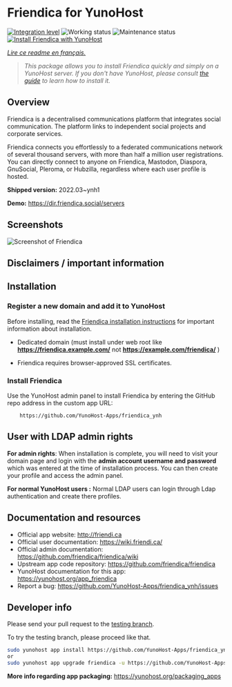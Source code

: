 <!--
N.B.: This README was automatically generated by https://github.com/YunoHost/apps/tree/master/tools/README-generator
It shall NOT be edited by hand.
-->

# Friendica for YunoHost

[![Integration level](https://dash.yunohost.org/integration/friendica.svg)](https://dash.yunohost.org/appci/app/friendica) ![Working status](https://ci-apps.yunohost.org/ci/badges/friendica.status.svg) ![Maintenance status](https://ci-apps.yunohost.org/ci/badges/friendica.maintain.svg)  
[![Install Friendica with YunoHost](https://install-app.yunohost.org/install-with-yunohost.svg)](https://install-app.yunohost.org/?app=friendica)

*[Lire ce readme en français.](./README_fr.md)*

> *This package allows you to install Friendica quickly and simply on a YunoHost server.
If you don't have YunoHost, please consult [the guide](https://yunohost.org/#/install) to learn how to install it.*

## Overview

Friendica is a decentralised communications platform that integrates social communication. The platform links to independent social projects and corporate services.

Friendica connects you effortlessly to a federated communications network of several thousand servers, with more than half a million user registrations. You can directly connect to anyone on Friendica, Mastodon, Diaspora, GnuSocial, Pleroma, or Hubzilla, regardless where each user profile is hosted.

**Shipped version:** 2022.03~ynh1

**Demo:** https://dir.friendica.social/servers

## Screenshots

![Screenshot of Friendica](./doc/screenshots/friendica-vier-profile.png)

## Disclaimers / important information

## Installation

### Register a new domain and add it to YunoHost

Before installing, read the [Friendica installation instructions](https://github.com/friendica/friendica/blob/develop/doc/Install.md) for important information about installation.

- Dedicated domain (must install under web root like **https://friendica.example.com/** not **https://example.com/friendica/** )

- Friendica requires browser-approved SSL certificates.

### Install Friendica
Use the YunoHost admin panel to install Friendica by entering the GitHub repo address in the custom app URL:

		https://github.com/YunoHost-Apps/friendica_ynh

## User with LDAP admin rights
**For admin rights**: When installation is complete, you will need to visit your domain page and login with the **admin account username and password** which was entered at the time of installation process. You can then create your profile and access the admin panel.

 **For normal YunoHost users :** Normal LDAP users can login through Ldap authentication and create there profiles.

## Documentation and resources

* Official app website: <http://friendi.ca>
* Official user documentation: <https://wiki.friendi.ca/>
* Official admin documentation: <https://github.com/friendica/friendica/wiki>
* Upstream app code repository: <https://github.com/friendica/friendica>
* YunoHost documentation for this app: <https://yunohost.org/app_friendica>
* Report a bug: <https://github.com/YunoHost-Apps/friendica_ynh/issues>

## Developer info

Please send your pull request to the [testing branch](https://github.com/YunoHost-Apps/friendica_ynh/tree/testing).

To try the testing branch, please proceed like that.

``` bash
sudo yunohost app install https://github.com/YunoHost-Apps/friendica_ynh/tree/testing --debug
or
sudo yunohost app upgrade friendica -u https://github.com/YunoHost-Apps/friendica_ynh/tree/testing --debug
```

**More info regarding app packaging:** <https://yunohost.org/packaging_apps>
